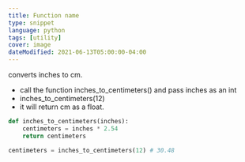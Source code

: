 ```yaml
---
title: Function name
type: snippet
language: python
tags: [utility]
cover: image
dateModified: 2021-06-13T05:00:00-04:00
---
```


converts inches to cm. 

- call the function inches_to_centimeters() and pass inches as an int
- inches_to_centimeters(12)
- it will return cm as a float. 

```py
def inches_to_centimeters(inches):
    centimeters = inches * 2.54
    return centimeters
```

```py
centimeters = inches_to_centimeters(12) # 30.48
```
